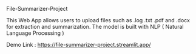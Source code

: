 File-Summarizer-Project


This Web App allows users to upload files such as .log .txt .pdf and .docx for extraction and summarization. The model is built with NLP ( Natural Language Processing ) 


Demo Link : https://file-summarizer-project.streamlit.app/ 

 
